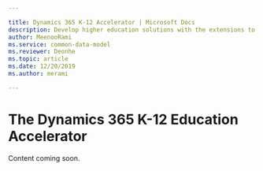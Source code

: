 ```yaml
---

title: Dynamics 365 K-12 Accelerator | Microsoft Docs
description: Develop higher education solutions with the extensions to Common Data Model and the built-in forms, views, and dashboards of the Dynamics 365 Higher Education Accelerator.
author: MeenooRami
ms.service: common-data-model
ms.reviewer: Deonhe
ms.topic: article
ms.date: 12/20/2019
ms.author: merami

---
```


# The Dynamics 365 K-12 Education Accelerator

Content coming soon.
